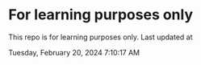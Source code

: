 # For learning purposes only
This repo is for learning purposes only.
Last updated at

Tuesday, February 20, 2024 7:10:17 AM

